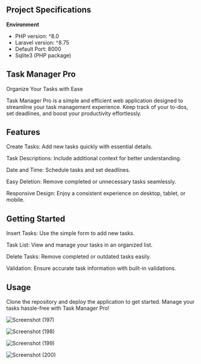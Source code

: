 ## Project Specifications

**Environment**
- PHP version: ^8.0
- Laravel version: ^8.75
- Default Port: 8000
- Sqlite3 (PHP package)

## Task Manager Pro

Organize Your Tasks with Ease

Task Manager Pro is a simple and efficient web application designed to streamline your task management experience. Keep track of your to-dos, set deadlines, and boost your productivity effortlessly.

## Features

Create Tasks: Add new tasks quickly with essential details.

Task Descriptions: Include additional context for better understanding.

Date and Time: Schedule tasks and set deadlines.

Easy Deletion: Remove completed or unnecessary tasks seamlessly.

Responsive Design: Enjoy a consistent experience on desktop, tablet, or mobile.

## Getting Started

Insert Tasks: Use the simple form to add new tasks.

Task List: View and manage your tasks in an organized list.

Delete Tasks: Remove completed or outdated tasks easily.

Validation: Ensure accurate task information with built-in validations.

## Usage

Clone the repository and deploy the application to get started. Manage your tasks hassle-free with Task Manager Pro!  

![Screenshot (197)](https://github.com/arturs-ansons/Tasks/assets/65274330/3f4b92a6-39b5-4063-8990-76b48bb2bd39)

![Screenshot (198)](https://github.com/arturs-ansons/Tasks/assets/65274330/f5d49bb1-721a-45c0-ae4d-b3b29e670b42)

![Screenshot (199)](https://github.com/arturs-ansons/Tasks/assets/65274330/4ec90851-d2c5-4a4c-ab82-a9917632f089)

![Screenshot (200)](https://github.com/arturs-ansons/Tasks/assets/65274330/565a77aa-133e-467b-9cbc-bb48ec5f645d)
